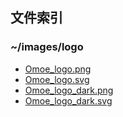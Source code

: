 ## 文件索引
### ~/images/logo
* [Omoe_logo.png](https://github.com/Omoe-Team/files/blob/main/images/logo/Omoe_logo.png)  
* [Omoe_logo.svg](https://github.com/Omoe-Team/files/blob/main/images/logo/Omoe_logo.svg)  
* [Omoe_logo_dark.png](https://github.com/Omoe-Team/files/blob/main/images/logo/Omoe_logo.png)  
* [Omoe_logo_dark.svg](https://github.com/Omoe-Team/files/blob/main/images/logo/Omoe_logo.svg)  
